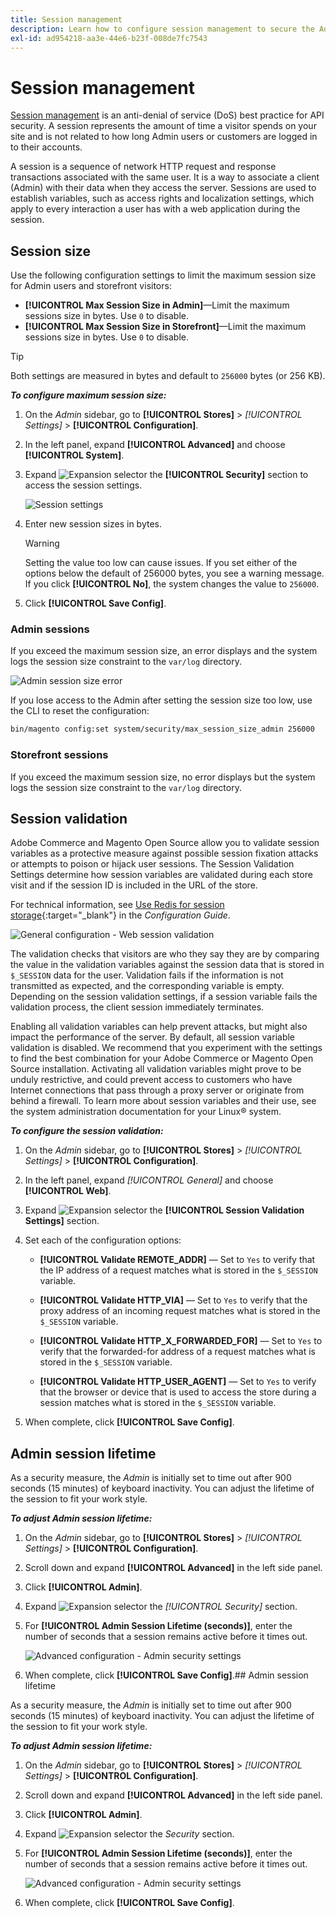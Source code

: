 ```yaml
---
title: Session management
description: Learn how to configure session management to secure the Admin and storefront.
exl-id: ad954218-aa3e-44e6-b23f-008de7fc7543
---
```

# Session management

[Session management](https://cheatsheetseries.owasp.org/cheatsheets/Session_Management_Cheat_Sheet.html) is an anti-denial of service (DoS) best practice for API security. A session represents the amount of time a visitor spends on your site and is not related to how long Admin users or customers are logged in to their accounts.

A session is a sequence of network HTTP request and response transactions associated with the same user. It is a way to associate a client (Admin) with their data when they access the server. Sessions are used to establish variables, such as access rights and localization settings, which apply to every interaction a user has with a web application during the session.

## Session size

Use the following configuration settings to limit the maximum session size for Admin users and storefront visitors:

- **[!UICONTROL Max Session Size in Admin]**—Limit the maximum sessions size in bytes. Use `0` to disable.
- **[!UICONTROL Max Session Size in Storefront]**—Limit the maximum sessions size in bytes. Use `0` to disable.

>[!TIP]
>
>Both settings are measured in bytes and default to `256000` bytes (or 256 KB).

**_To configure maximum session size:_**

1. On the _Admin_ sidebar, go to **[!UICONTROL Stores]**  > _[!UICONTROL Settings]_ > **[!UICONTROL Configuration]**.

1. In the left panel, expand **[!UICONTROL Advanced]** and choose **[!UICONTROL System]**.

1. Expand ![Expansion selector](../assets/icon-display-expand.png) the **[!UICONTROL Security]** section to access the session settings.

   ![Session settings](../configuration-reference/advanced/assets/system-security.png)<!-- zoom -->

1. Enter new session sizes in bytes.

   >[!WARNING]
   >
   >Setting the value too low can cause issues. If you set either of the options below the default of 256000 bytes, you see a warning message. If you click **[!UICONTROL No]**, the system changes the value to `256000`.

1. Click **[!UICONTROL Save Config]**.

### Admin sessions

If you exceed the maximum session size, an error displays and the system logs the session size constraint to the `var/log` directory.

![Admin session size error](./assets/admin-session-error.png)

If you lose access to the Admin after setting the session size too low, use the CLI to reset the configuration:

```bash
bin/magento config:set system/security/max_session_size_admin 256000
```

### Storefront sessions

If you exceed the maximum session size, no error displays but the system logs the session size constraint to the `var/log` directory.

## Session validation

Adobe Commerce and Magento Open Source allow you to validate session variables as a protective measure against possible session fixation attacks or attempts to poison or hijack user sessions. The Session Validation Settings determine how session variables are validated during each store visit and if the session ID is included in the URL of the store.

For technical information, see [Use Redis for session storage](https://experienceleague.adobe.com/docs/commerce-operations/configuration-guide/cache/redis/redis-session.html){:target="_blank"} in the _Configuration Guide_.

![General configuration - Web session validation](../configuration-reference/general/assets/web-session-validation-settings.png)

The validation checks that visitors are who they say they are by comparing the value in the validation variables against the session data that is stored in `$_SESSION` data for the user. Validation fails if the information is not transmitted as expected, and the corresponding variable is empty. Depending on the session validation settings, if a session variable fails the validation process, the client session immediately terminates.

Enabling all validation variables can help prevent attacks, but might also impact the performance of the server. By default, all session variable validation is disabled. We recommend that you experiment with the settings to find the best combination for your Adobe Commerce or Magento Open Source installation. Activating all validation variables might prove to be unduly restrictive, and could prevent access to customers who have Internet connections that pass through a proxy server or originate from behind a firewall. To learn more about session variables and their use, see the system administration documentation for your Linux&reg; system.

**_To configure the session validation:_**

1. On the _Admin_ sidebar, go to  **[!UICONTROL Stores]** > _[!UICONTROL Settings]_ > **[!UICONTROL Configuration]**.

1. In the left panel, expand _[!UICONTROL General]_ and choose **[!UICONTROL Web]**.

1. Expand ![Expansion selector](../assets/icon-display-expand.png) the **[!UICONTROL Session Validation Settings]** section.

1. Set each of the configuration options:

   - **[!UICONTROL Validate REMOTE_ADDR]** — Set to `Yes` to verify that the IP address of a request matches what is stored in the `$_SESSION` variable.

   - **[!UICONTROL Validate HTTP_VIA]** — Set to `Yes` to verify that the proxy address of an incoming request matches what is stored in the `$_SESSION` variable.

   - **[!UICONTROL Validate HTTP_X_FORWARDED_FOR]** — Set to `Yes` to verify that the forwarded-for address of a request matches what is stored in the `$_SESSION` variable.

   - **[!UICONTROL Validate HTTP_USER_AGENT]** — Set to `Yes` to verify that the browser or device that is used to access the store during a session matches what is stored in the `$_SESSION` variable.

1. When complete, click **[!UICONTROL Save Config]**.

## Admin session lifetime

As a security measure, the _Admin_ is initially set to time out after 900 seconds (15 minutes) of keyboard inactivity. You can adjust the lifetime of the session to fit your work style.

**_To adjust Admin session lifetime:_**

1. On the _Admin_ sidebar, go to **[!UICONTROL Stores]** > _[!UICONTROL Settings]_ > **[!UICONTROL Configuration]**.

1. Scroll down and expand **[!UICONTROL Advanced]** in the left side panel.

1. Click **[!UICONTROL Admin]**.

1. Expand ![Expansion selector](../assets/icon-display-expand.png) the _[!UICONTROL Security]_ section.

1. For **[!UICONTROL Admin Session Lifetime (seconds)]**, enter the number of seconds that a session remains active before it times out.

   ![Advanced configuration - Admin security settings](../configuration-reference/advanced/assets/admin-security.png)<!-- zoom -->

1. When complete, click **[!UICONTROL Save Config]**.## Admin session lifetime

As a security measure, the _Admin_ is initially set to time out after 900 seconds (15 minutes) of keyboard inactivity. You can adjust the lifetime of the session to fit your work style.

**_To adjust Admin session lifetime:_**

1. On the _Admin_ sidebar, go to **[!UICONTROL Stores]** > _[!UICONTROL Settings]_ > **[!UICONTROL Configuration]**.

1. Scroll down and expand **[!UICONTROL Advanced]** in the left side panel.

1. Click **[!UICONTROL Admin]**.

1. Expand ![Expansion selector](../assets/icon-display-expand.png) the _Security_ section.

1. For **[!UICONTROL Admin Session Lifetime (seconds)]**, enter the number of seconds that a session remains active before it times out.

   ![Advanced configuration - Admin security settings](../configuration-reference/advanced/assets/admin-security.png)<!-- zoom -->

1. When complete, click **[!UICONTROL Save Config]**.
